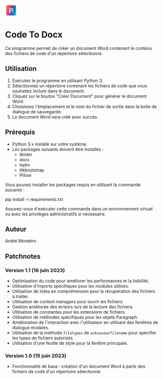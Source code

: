 ![Cover](https://github.com/Lumantis/CodeToWord/blob/main/Codetoword.png)
# Code To Docx

Ce programme permet de créer un document Word contenant le contenu des fichiers de code d'un répertoire sélectionné.

## Utilisation

1. Exécutez le programme en utilisant Python 3.
2. Sélectionnez un répertoire contenant les fichiers de code que vous souhaitez inclure dans le document.
3. Cliquez sur le bouton "Créer Document" pour générer le document Word.
4. Choisissez l'emplacement et le nom du fichier de sortie dans la boîte de dialogue de sauvegarde.
5. Le document Word sera créé avec succès.

## Prérequis

- Python 3.x installé sur votre système.
- Les packages suivants doivent être installés :
  - tkinter
  - docx
  - tqdm
  - ttkbootstrap
  - Pillow

Vous pouvez installer les packages requis en utilisant la commande suivante :

pip install -r requirements.txt


Assurez-vous d'exécuter cette commande dans un environnement virtuel ou avec les privilèges administratifs si nécessaire.

## Auteur

André Monteiro

## Patchnotes

### Version 1.1 (16 juin 2023)

- Optimisation du code pour améliorer les performances et la lisibilité.
- Utilisation d'imports spécifiques pour les modules utilisés.
- Utilisation de listes en compréhension pour la récupération des fichiers à traiter.
- Utilisation de context managers pour ouvrir les fichiers.
- Gestion améliorée des erreurs lors de la lecture des fichiers.
- Utilisation de constantes pour les extensions de fichiers.
- Utilisation de méthodes spécifiques pour les objets Paragraph.
- Amélioration de l'interaction avec l'utilisateur en utilisant des fenêtres de dialogue modales.
- Utilisation de la méthode `filetypes` de `asksaveasfilename` pour spécifier les types de fichiers autorisés.
- Utilisation d'une feuille de style pour la fenêtre principale.

### Version 1.0 (15 juin 2023)

- Fonctionnalité de base : création d'un document Word à partir des fichiers de code d'un répertoire sélectionné.

